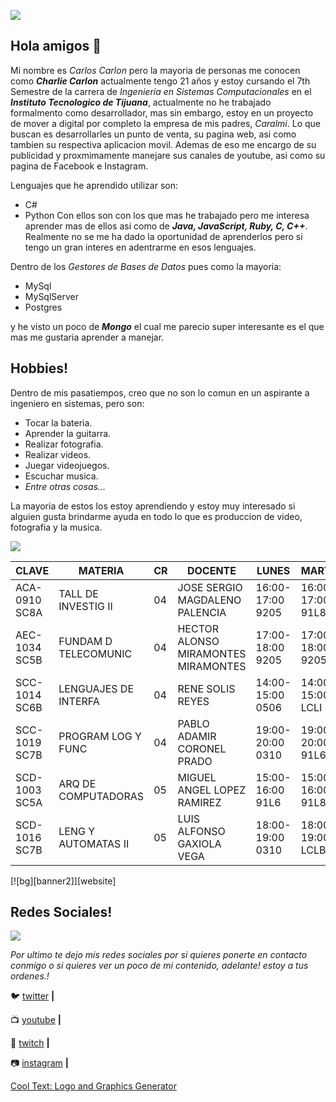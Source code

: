 ![](https://mpsoftinfotech.com/images/software.gif)
## Hola amigos 👋

Mi nombre es *Carlos Carlon* pero la mayoria de personas me conocen como ***Charlie Carlon*** actualmente tengo 21 años y estoy cursando el 7th Semestre de la carrera de *Ingenieria en Sistemas Computacionales* en el ***Instituto Tecnologico de Tijuana***, actualmente no he trabajado formalmento como desarrollador, mas sin embargo, estoy en un proyecto de mover a digital por completo la empresa de mis padres, *Caralmi*. Lo que buscan es desarrollarles un punto de venta, su pagina web, asi como tambien su respectiva aplicacion movil. Ademas de eso me encargo de su publicidad y proxmimamente manejare sus canales de youtube, asi como su pagina de Facebook e Instagram.


Lenguajes que he aprendido utilizar son:
- C#
- Python
Con ellos son con los que mas he trabajado pero me interesa aprender mas de ellos asi como de ***Java, JavaScript, Ruby, C, C++***.
Realmente no se me ha dado la oportunidad de aprenderlos pero si tengo un gran interes en adentrarme en esos lenguajes.


Dentro de los *Gestores de Bases de Datos* pues como la mayoria:
- MySql
- MySqlServer
- Postgres


y he visto un poco de ***Mongo*** el cual me parecio super interesante es el que mas me gustaria aprender a manejar.

## Hobbies!


Dentro de mis pasatiempos, creo que no son lo comun en un aspirante a ingeniero en sistemas, pero son:
- Tocar la bateria.
- Aprender la guitarra.
- Realizar fotografia.
- Realizar videos.
- Juegar videojuegos.
- Escuchar musica.
- *Entre otras cosas...*

La mayoria de estos los estoy aprendiendo y estoy muy interesado si alguien gusta brindarme ayuda en todo lo que es produccion de video, fotografia y la musica.

![](https://images.cooltext.com/5466877.png)

| CLAVE         | MATERIA              | CR | DOCENTE                             | LUNES            | MARTES           | MIERCOLES        | JUEVES           | VIERNES          | RE | AS |
|---------------|----------------------|----|-------------------------------------|------------------|------------------|------------------|------------------|------------------|----|----|
| ACA-0910 SC8A | TALL DE INVESTIG II  | 04 | JOSE SERGIO MAGDALENO PALENCIA      | 16:00-17:00 9205 | 16:00-17:00 91L8 | 16:00-17:00 9205 | 16:00-17:00 91L8 |                  |    |    |
| AEC-1034 SC5B | FUNDAM D TELECOMUNIC | 04 | HECTOR ALONSO MIRAMONTES MIRAMONTES | 17:00-18:00 9205 | 17:00-18:00 9205 | 17:00-18:00 9205 | 17:00-18:00 9205 |                  |    |    |
| SCC-1014 SC6B | LENGUAJES DE INTERFA | 04 | RENE SOLIS REYES                    | 14:00-15:00 0506 | 14:00-15:00 LCLI | 14:00-15:00 0506 | 14:00-15:00 LCLI |                  |    |    |
| SCC-1019 SC7B | PROGRAM LOG Y FUNC   | 04 | PABLO ADAMIR CORONEL PRADO          | 19:00-20:00 0310 | 19:00-20:00 91L6 | 19:00-20:00 0310 | 19:00-20:00 91L6 |                  |    |    |
| SCD-1003 SC5A | ARQ DE COMPUTADORAS  | 05 | MIGUEL ANGEL LOPEZ RAMIREZ          | 15:00-16:00 91L6 | 15:00-16:00 91L8 | 15:00-16:00 91L6 | 15:00-16:00 91L8 | 15:00-16:00 91L6 |    |    |
| SCD-1016 SC7B | LENG Y AUTOMATAS II  | 05 | LUIS ALFONSO GAXIOLA VEGA           | 18:00-19:00 0310 | 18:00-19:00 LCLB | 18:00-19:00 0310 | 18:00-19:00 LCLB | 18:00-19:00 0310 |    |    |

[![bg][banner2]][website]

## Redes Sociales!
![](http://payload345.cargocollective.com/1/4/140568/9204026/GIF_TUBMLR_YAHOO_CPE.gif)


*Por ultimo te dejo mis redes sociales por si quieres ponerte en contacto conmigo o si quieres ver un poco de mi contenido, adelante! estoy a tus ordenes.!*


🐦 [twitter][twitter] **|** 


📺 [youtube][youtube] **|** 


🎥 [twitch][twitch] **|** 


📷 [instagram][instagram] **|** 






[twitter]:  https://twitter.com/crazycarlos13
[youtube]: https://www.youtube.com/channel/UCoCnV4Hu7S_WKBNpGmYis0g/featured?view_as=subscriber
[twitch]: https://www.twitch.tv/mrcrazycharlie
[instagram]: https://www.instagram.com/charlie_carlon/
<a href="https://cooltext.com" target="_top">Cool Text: Logo and Graphics Generator</a>
